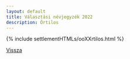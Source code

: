 ```yaml
---
layout: default
title: Választási névjegyzék 2022
description: Őrtilos
---
```


{% include settlementHTMLs/ooXXrtilos.html %}

[Vissza](../)